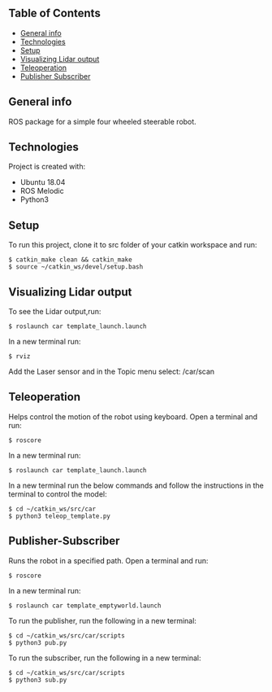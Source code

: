 ## Table of Contents
* [General info](#general-info)
* [Technologies](#technologies)
* [Setup](#setup)
* [Visualizing Lidar output](#Visualizing-Lidar-output)
* [Teleoperation](#Teleoperation)
* [Publisher Subscriber](#Publisher-Subscriber)
 
## General info
ROS package for a simple four wheeled steerable robot.

## Technologies
Project is created with:
* Ubuntu 18.04
* ROS Melodic
* Python3

## Setup
To run this project, clone it to src folder of your catkin workspace and run:

```
$ catkin_make clean && catkin_make
$ source ~/catkin_ws/devel/setup.bash

```

## Visualizing Lidar output
To see the Lidar output,run:

```
$ roslaunch car template_launch.launch
```

In a new terminal run:

```
$ rviz
```

Add the Laser sensor and in the Topic menu select: /car/scan


 
## Teleoperation
Helps control the motion of the robot using keyboard. 
Open a terminal and run:

```
$ roscore
```

In a new terminal run:

```
$ roslaunch car template_launch.launch
```

In a new terminal run the below commands and follow the instructions in the terminal to control the model:

```
$ cd ~/catkin_ws/src/car
$ python3 teleop_template.py
```



## Publisher-Subscriber
Runs the robot in a specified path.
Open a terminal and run:

```
$ roscore
```

In a new terminal run:

```
$ roslaunch car template_emptyworld.launch
```

To run the publisher, run the following in a new terminal:

```
$ cd ~/catkin_ws/src/car/scripts
$ python3 pub.py
```

To run the subscriber, run the following in a new terminal:

```
$ cd ~/catkin_ws/src/car/scripts
$ python3 sub.py
```
